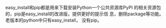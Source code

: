 easy_install和pip都是用来下载安装Python一个公共资源库PyPI
的相关资源包的，pip是easy_install的改进版，提供更好的提示信
息，删除package等功能。老版本的python中只有easy_install，
没有pip。
